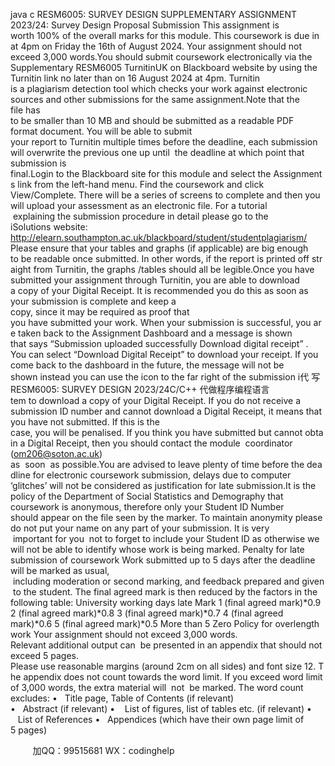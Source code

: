 java c
RESM6005: SURVEY DESIGN 
SUPPLEMENTARY ASSIGNMENT 2023/24: Survey Design Proposal 
Submission This assignment is worth 100% of the overall marks for this module. This coursework is due in at 4pm on Friday the 16th of August 2024. Your assignment should not exceed 3,000 words.You should submit coursework electronically via the Supplementary RESM6005 TurnitinUK on Blackboard website by using the Turnitin link no later than on 16 August 2024 at 4pm. Turnitin is a plagiarism detection tool which checks your work against electronic sources and other submissions for the same assignment.Note that the file has to be smaller than 10 MB and should be submitted as a readable PDF format document. You will be able to submit your report to Turnitin multiple times before the deadline, each submission will overwrite the previous one up until  the deadline at which point that submission is final.Login to the Blackboard site for this module and select the Assignments link from the left-hand menu. Find the coursework and click View/Complete. There will be a series of screens to complete and then you will upload your assessment as an electronic file. For a tutorial  explaining the submission procedure in detail please go to the iSolutions website:
http://elearn.southampton.ac.uk/blackboard/student/studentplagiarism/ Please ensure that your tables and graphs (if applicable) are big enough to be readable once submitted. In other words, if the report is printed off straight from Turnitin, the graphs /tables should all be legible.Once you have submitted your assignment through Turnitin, you are able to download a copy of your Digital Receipt. It is recommended you do this as soon as your submission is complete and keep a copy, since it may be required as proof that you have submitted your work. When your submission is successful, you are taken back to the Assignment Dashboard and a message is shown that says “Submission uploaded successfully Download digital receipt” . You can select “Download Digital Receipt” to download your receipt. If you come back to the dashboard in the future, the message will not be shown instead you can use the icon to the far right of the submission i代 写RESM6005: SURVEY DESIGN 2023/24C/C++
代做程序编程语言tem to download a copy of your Digital Receipt. If you do not receive a submission ID number and cannot download a Digital Receipt, it means that you have not submitted. If this is the case, you will be penalised. If you think you have submitted but cannot obtain a Digital Receipt, then you should contact the module  coordinator (om206@soton.ac.uk) as  soon  as possible.You are advised to leave plenty of time before the deadline for electronic coursework submission, delays due to computer ‘glitches’ will not be considered as justification for late submission.It is the policy of the Department of Social Statistics and Demography that coursework is anonymous, therefore only your Student ID Number should appear on the file seen by the marker. To maintain anonymity please do not put your name on any part of your submission. It is very  important for you  not to forget to include your Student ID as otherwise we will not be able to identify whose work is being marked.
Penalty for late submission of coursework Work submitted up to 5 days after the deadline will be marked as usual,  including moderation or second marking, and feedback prepared and given to the student. The final agreed mark is then reduced by the factors in the following table:
University working days late 
Mark 
1 
(final agreed mark)*0.9 
2 
(final agreed mark)*0.8 
3 
(final agreed mark)*0.7 
4 
(final agreed mark)*0.6 
5 
(final agreed mark)*0.5 
More than 5 
Zero 
Policy for overlength work 
Your assignment should not exceed 3,000 words. Relevant additional output can  be presented in an appendix that should not exceed 5 pages. Please use reasonable margins (around 2cm on all sides) and font size 12. The appendix does not count towards the word limit. If you exceed word limit of 3,000 words, the extra material will  not  be marked.
The word count excludes: 
•   Title page, Table of Contents (if relevant)
•   Abstract (if relevant)
•    List of figures, list of tables etc. (if relevant)
•    List of References
•   Appendices (which have their own page limit of 5 pages)







         
加QQ：99515681  WX：codinghelp
